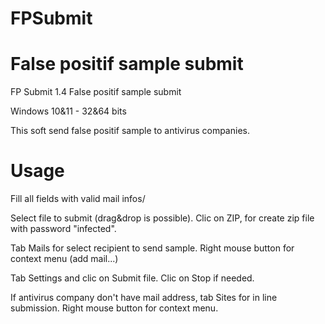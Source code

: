 # FPSubmit
False positif sample submit
============================
FP Submit 1.4
False positif sample submit

Windows 10&11 - 32&64 bits

This soft send false positif sample to antivirus companies.

Usage
===========

Fill all fields with valid mail infos/

Select file to submit (drag&drop is possible).
Clic on ZIP, for create zip file with password "infected".

Tab Mails for select recipient to send sample.
Right mouse button for context menu (add mail...)

Tab Settings and clic on Submit file.
Clic on Stop if needed.

If antivirus company don't have mail address, tab Sites for in line submission.
Right mouse button for context menu.


